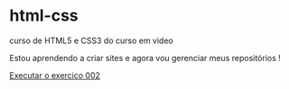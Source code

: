 # html-css
 curso de HTML5 e CSS3 do curso em video

 Estou aprendendo a criar sites e agora vou gerenciar meus repositórios !

 <a href="https://geisilacosta.github.io/html-css/exercicios/ex002/index.html"> Executar o exercico 002</a>
